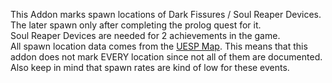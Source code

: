 This Addon marks spawn locations of Dark Fissures / Soul Reaper Devices. The later spawn only after completing the prolog quest for it.  
Soul Reaper Devices are needed for 2 achievements in the game.  
All spawn location data comes from the [UESP Map](https://gamemap.uesp.net/eso/?world=tamriel&x=0.500&y=0.500&zoom=2.359).
This means that this addon does not mark EVERY location since not all of them are documented.  
Also keep in mind that spawn rates are kind of low for these events.
